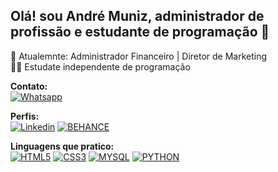 ## Olá! sou André Muniz, administrador de profissão e estudante de programação 👋

🏢 Atualemnte: Administrador Financeiro | Diretor de Marketing<br>
👨‍💻 Estudate independente de programação

**Contato:**<br>
[![Whatsapp](https://img.shields.io/badge/WhatsApp-25D366?style=for-the-badge&logo=whatsapp&logoColor=white)](https://wa.me/5545998569772)

**Perfis:**<br>
[![Linkedin](https://img.shields.io/badge/LinkedIn-0077B5?style=for-the-badge&logo=linkedin&logoColor=white)](https://www.linkedin.com/in/andr%C3%A9-muniz-wronski-819029123)
[![BEHANCE](https://img.shields.io/badge/-Behance-blue?style=for-the-badge&logo=behance&logoColor=white)](https://www.behance.net/andremunizw)

**Linguagens que pratico:**<br>
[![HTML5](https://img.shields.io/badge/HTML5-E34F26?style=for-the-badge&logo=html5&logoColor=white)](https://github.com/admandremw94)
[![CSS3](https://img.shields.io/badge/CSS3-1572B6?style=for-the-badge&logo=css3&logoColor=white)](https://github.com/admandremw94)
[![MYSQL](https://img.shields.io/badge/MySQL-00000F?style=for-the-badge&logo=mysql&logoColor=white)](https://github.com/admandremw94)
[![PYTHON](https://img.shields.io/badge/Python-3776AB?style=for-the-badge&logo=python&logoColor=white)](https://github.com/admandremw94)
<img src="https://user-images.githubusercontent.com/74038190/212284100-561aa473-3905-4a80-b561-0d28506553ee.gif" width="100%" height="8" > 

